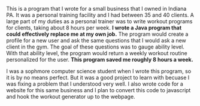 This is a program that I wrote for a small business that I owned in Indiana PA. It was a personal training facility and I had between 35 and 40 clients. 
A large part of my duties as a personal trainer was to write workout programs for clients, taking about 8 hours per week. 
**I wrote a Java program that could effectively replace me at my own job.** The program would create a profile for a new user and ask the same questions 
that I would ask a new client in the gym. The goal of these questions was to gauge ability level. With that ability level, 
the program would return a weekly workout routine personalized for the user. **This program saved me roughly 8 hours a week.**  


I was a sophmore computer science student when I wrote this program, so it is by no means perfect. But it was a good project to learn with becuase I was 
fixing a problem that I understood very well. I also wrote code for a website for this same business and I plan to convert this code to javascript and hook the 
workout generator up to the webpage. 
